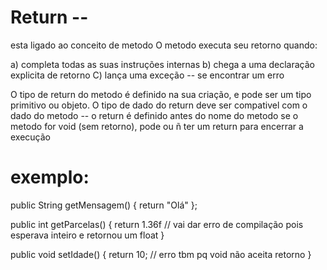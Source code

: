 # Return -- 
esta ligado ao conceito de metodo 
O metodo executa seu retorno quando:

a) completa todas as suas instruções internas 
b) chega a uma declaração explicita de retorno
C) lança uma exceção -- se encontrar um erro

O tipo de return do metodo é definido na sua criação, e pode ser um tipo primitivo ou objeto. 
O tipo de dado do return deve ser compativel com o dado do metodo -- o return é definido antes do nome do metodo
se o metodo for void (sem retorno), pode ou ñ ter um return para encerrar a execução

# exemplo:
public String getMensagem() {
    return "Olá"
}; 

public int getParcelas() {
    return 1.36f     // vai dar erro de compilação pois esperava inteiro e retornou um float 
}

public void setIdade() {
    return 10;  // erro tbm pq void não aceita retorno
}


